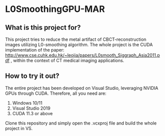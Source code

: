 # L0SmoothingGPU-MAR
## What is this project for?
This project tries to reduce the metal artifact of CBCT-reconstruction images utilizing L0-smoothing algorithm. The whole project is the CUDA implementation of the paper: http://www.cse.cuhk.edu.hk/~leojia/papers/L0smooth_Siggraph_Asia2011.pdf , within the context of CT medical imaging applications.

## How to try it out?
The entire project has been developed on Visual Studio, leveraging NVIDIA GPUs through CUDA. Therefore, all you need are:
1. Windows 10/11
2. Visual Studio 2019
3. CUDA 11.3 or above

Clone this repository and simply open the .vcxproj file and build the whole project in VS.

